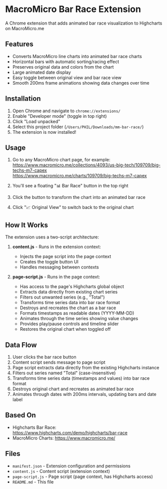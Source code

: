 # MacroMicro Bar Race Extension

A Chrome extension that adds animated bar race visualization to Highcharts on MacroMicro.me

## Features

- Converts MacroMicro line charts into animated bar race charts
- Horizontal bars with automatic sorting/racing effect
- Preserves original data and colors from the chart
- Large animated date display
- Easy toggle between original view and bar race view
- Smooth 200ms frame animations showing data changes over time

## Installation

1. Open Chrome and navigate to `chrome://extensions/`
2. Enable "Developer mode" (toggle in top right)
3. Click "Load unpacked"
4. Select this project folder (`/Users/PHIL/Downloads/mm-bar-race/`)
5. The extension is now installed!

## Usage

1. Go to any MacroMicro chart page, for example:  
   https://www.macromicro.me/collections/4093/us-big-tech/109709/big-techs-m7-capex  
   https://www.macromicro.me/charts/109709/big-techs-m7-capex

2. You'll see a floating "📊 Bar Race" button in the top right

3. Click the button to transform the chart into an animated bar race

4. Click "📈 Original View" to switch back to the original chart

## How It Works

The extension uses a two-script architecture:

1. **content.js** - Runs in the extension context:
   - Injects the page script into the page context
   - Creates the toggle button UI
   - Handles messaging between contexts

2. **page-script.js** - Runs in the page context:
   - Has access to the page's Highcharts global object
   - Extracts data directly from existing chart series
   - Filters out unwanted series (e.g., "Total")
   - Transforms time series data into bar race format
   - Destroys and recreates the chart as a bar race
   - Formats timestamps as readable dates (YYYY-MM-DD)
   - Animates through the time series showing value changes
   - Provides play/pause controls and timeline slider
   - Restores the original chart when toggled off

## Data Flow

1. User clicks the bar race button
2. Content script sends message to page script
3. Page script extracts data directly from the existing Highcharts instance
4. Filters out series named "Total" (case-insensitive)
5. Transforms time series data (timestamps and values) into bar race format
6. Destroys original chart and recreates as animated bar race
7. Animates through dates with 200ms intervals, updating bars and date label

## Based On

- Highcharts Bar Race: https://www.highcharts.com/demo/highcharts/bar-race
- MacroMicro Charts: https://www.macromicro.me/

## Files

- `manifest.json` - Extension configuration and permissions
- `content.js` - Content script (extension context)
- `page-script.js` - Page script (page context, has Highcharts access)
- `README.md` - This file
